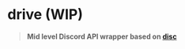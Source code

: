# drive (WIP)
> **Mid level Discord API wrapper based on [disc](https://github.com/discosaur/disc)**

<!-- ## includes:
-  -->